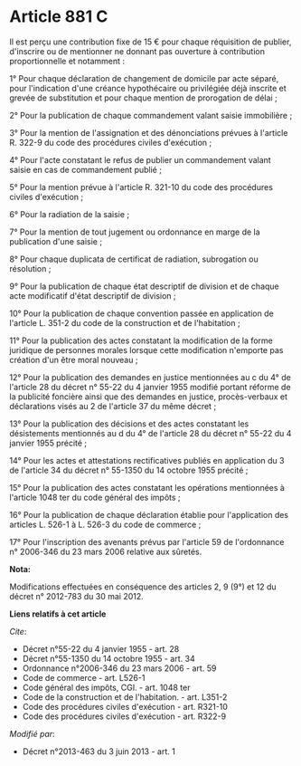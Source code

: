# Article 881 C

Il est perçu une contribution fixe de 15 € pour chaque réquisition de publier, d'inscrire ou de mentionner ne donnant pas
ouverture à contribution proportionnelle et notamment : 

1° Pour chaque déclaration de changement de domicile par acte séparé, pour l'indication d'une créance hypothécaire ou
privilégiée déjà inscrite et grevée de substitution et pour chaque mention de prorogation de délai ; 

2° Pour la publication de chaque commandement valant saisie immobilière ; 

3° Pour la mention de l'assignation et des dénonciations prévues à l'article R. 322-9 du code des procédures civiles
d'exécution ; 

4° Pour l'acte constatant le refus de publier un commandement valant saisie en cas de commandement publié ; 

5° Pour la mention prévue à l'article R. 321-10 du code des procédures civiles d'exécution ; 

6° Pour la radiation de la saisie ; 

7° Pour la mention de tout jugement ou ordonnance en marge de la publication d'une saisie ; 

8° Pour chaque duplicata de certificat de radiation, subrogation ou résolution ; 

9° Pour la publication de chaque état descriptif de division et de chaque acte modificatif d'état descriptif de division ; 

10° Pour la publication de chaque convention passée en application de l'article L. 351-2 du code de la construction et de
l'habitation ; 

11° Pour la publication des actes constatant la modification de la forme juridique de personnes morales lorsque cette
modification n'emporte pas création d'un être moral nouveau ; 

12° Pour la publication des demandes en justice mentionnées au c du 4° de l'article 28 du décret n° 55-22 du 4 janvier 1955
modifié portant réforme de la publicité foncière ainsi que des demandes en justice, procès-verbaux et déclarations visés au 2
de l'article 37 du même décret ; 

13° Pour la publication des décisions et des actes constatant les désistements mentionnés au d du 4° de l'article 28 du
décret n° 55-22 du 4 janvier 1955 précité ; 

14° Pour les actes et attestations rectificatives publiés en application du 3 de l'article 34 du décret n° 55-1350 du 14
octobre 1955 précité ; 

15° Pour la publication des actes constatant les opérations mentionnées à l'article 1048 ter du code général des impôts ; 

16° Pour la publication de chaque déclaration établie pour l'application des articles L. 526-1 à L. 526-3 du code de
commerce ; 

17° Pour l'inscription des avenants prévus par l'article 59 de l'ordonnance n° 2006-346 du 23 mars 2006 relative aux sûretés.

**Nota:**

Modifications effectuées en conséquence des articles 2, 9 (9°) et 12 du décret n° 2012-783 du 30 mai 2012.

**Liens relatifs à cet article**

_Cite_:

  - Décret n°55-22 du 4 janvier 1955 - art. 28
  - Décret n°55-1350 du 14 octobre 1955 - art. 34
  - Ordonnance n°2006-346 du 23 mars 2006 - art. 59
  - Code de commerce - art. L526-1
  - Code général des impôts, CGI. - art. 1048 ter
  - Code de la construction et de l'habitation. - art. L351-2
  - Code des procédures civiles d'exécution - art. R321-10
  - Code des procédures civiles d'exécution - art. R322-9

_Modifié par_:

  - Décret n°2013-463 du 3 juin 2013 - art. 1
